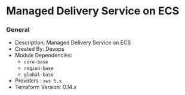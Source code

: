 # Managed Delivery Service on ECS

### General

* Description: Managed Delivery Service on ECS
* Created By: Devops
* Module Dependencies:
  * `core-base`
  * `region-base`
  * `global-base`
* Providers : `aws 5.x`
* Terraform Version: 0.14.x
